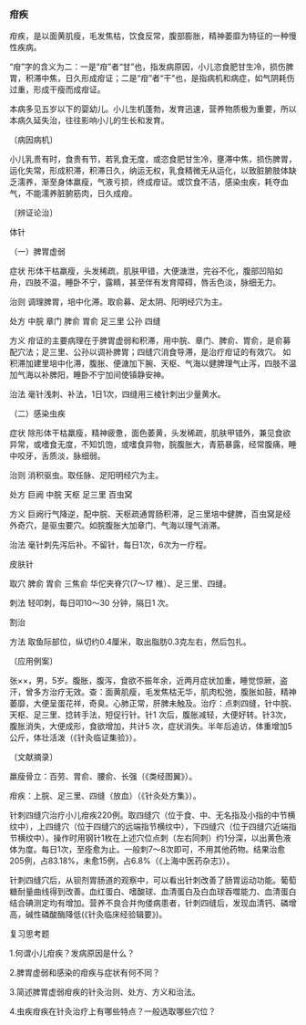 ### 疳疾

疳疾，是以面黄肌瘦，毛发焦枯，饮食反常，腹部膨胀，精神萎靡为特征的一种慢性疾病。

“疳”字的含义为二：一是“疳”者“甘”也，指发病原因，小儿恣食肥甘生冷，损伤脾胃，积滞中焦，日久形成疳证；二是“疳”者“干”也，是指病机和病症，如气阴耗伤过重，形成干瘦而成疳证。

本病多见五岁以下的婴幼儿。小儿生机蓬勃，发育迅速，营养物质极为重要，所以本病久延失治，往往影响小儿的生长和发育。

〔病因病机〕

小儿乳贵有时，食贵有节，若乳食无度，或恣食肥甘生冷，壅滞中焦，损伤脾胃，运化失常，形成积滞，积滞日久，纳运无权，乳食精微无从运化，以致脏腑肢体缺乏濡养，渐至身体羸瘦，气液亏损，终成疳证。或饮食不洁，感染虫疾，耗夺血气，不能濡养脏腑筋肉，日久成疳。

〔辨证论治〕

体针

（一）脾胃虚弱

症状  形体干枯羸瘦，头发稀疏，肌肤甲错，大便溏泄，完谷不化，腹部凹陷如舟，四肢不温，睡卧不宁，露睛，甚至伴有发育障碍，唇舌色淡，脉细无力。

治则  调理脾胃，培中化滞。取俞募、足太阴、阳明经穴为主。

处方  中脘  章门  脾俞  胃俞  足三里  公孙  四缝

方义  疳证的主要病理在于脾胃虚弱和积滞，用中脘、章门、脾俞、胃俞，是俞募配穴法；足三里、公孙以调补脾胃；四缝穴消食导滞，是治疗疳证的有效穴。 如积滞加建里培中化滞，腹胀、便溏加下腕、天枢、气海以健脾理气止泻，四肢不温加气海以补脾阳，睡卧不宁加间使镇静安神。

治法  毫针浅刺、补法，1日1次，四缝用三棱针刺出少量黄水。

（二）感染虫疾

症状  除形体干枯羸瘦，精神疲惫，面色萎黄，头发稀疏，肌肤甲错外，兼见食欲异常，或嗜食无度，不知饥饱，或嗜食异物，脘腹胀大，青筋暴露，经常腹痛，睡中咬牙，舌质淡，脉细弱。

治则  消积驱虫。取任脉、足阳明经穴为主。

处方  巨阙  中脘  天枢  足三里  百虫窝

方义  巨阙行气降逆，配中脘、天枢疏通胃肠积滞，足三里培中健脾，百虫窝是经外奇穴，是驱虫要穴。如脘腹胀大加章门、气海以理气消滞。

治法  毫针刺先泻后补。不留针，每日1次，6次为一疗程。

皮肤针

取穴  脾俞  胃俞  三焦俞  华佗夹脊穴(7～17 椎）、足三里、四缝。

刺法  轻叩刺，每日叩10～30 分钟，隔日1 次。

割治

方法  取鱼际部位，纵切约0.4厘米，取出脂肪0.3克左右，然后包扎。

〔应用例案〕

张××，男，5岁。腹胀，腹泻，食欲不振年余，近两月症状加重，睡觉惊厥，盗汗，曾多方治疗无效。查：面黄肌瘦，毛发焦枯无华，肌肉松弛，腹胀如鼓，精神萎靡，大便呈蛋花祥，奇臭。心肺正常，肝脾未触及。治疗：点刺四缝，针中脘、天枢、足三里、捻转手法，短促行针。针1 次后，腹胀减轻，大便好转。针3次，腹胀消失，大便成形，食欲增加，共计5 次，症状消失。半年后追访，体重增加5 公斤，体壮活泼（《针灸临证集验》）。

〔文献摘录〕

羸瘦骨立：百劳、胃俞、腰俞、长强（《类经图翼》）。

疳疾：上脘、足三里、四缝（放血）（《针灸处方集》）。

针刺四缝穴治疗小儿疳疾220例。取四缝穴（位于食、中、无名指及小指的中节横纹中），上四缝穴（位于四缝穴的远端指节横纹中），下四缝穴（位于四缝穴近端指节横纹中）。操作时用钢针1枚在上述穴位点刺（左右同刺）约1分深，以出黄色液体为度。每日1次，至痊愈为止。一般刺7～8次即可，不用其他药物。结果治愈205例，占83.18%，未愈15例，占6.8%（《上海中医药杂志》）。

针刺四缝穴后，从钡剂胃肠道的观察中，可以看出针刺改善了肠胃运动功能。葡萄糖耐量曲线得到改善。血红蛋白、嗜酸球、血清蛋白及白血球吞噬能力、血清蛋白结合碘测定均有增加。营养不良合并佝偻病患者，针刺四缝后，发现血清钙、磷增高，碱性磷酸酶降低(《针灸临床经验辑要》)。

复习思考题

1.何谓小儿疳疾？发病原因是什么？

2.脾胃虚弱和感染的疳疾与症状有何不同？

3.简述脾胃虚弱疳疾的针灸治则、处方、方义和治法。

4.虫疾疳疾在针灸治疗上有哪些特点？一般选取哪些穴位？